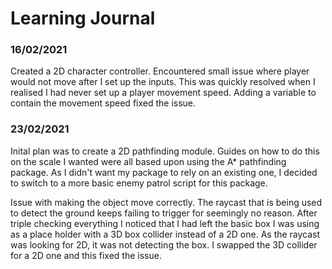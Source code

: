 # Learning Journal

### 16/02/2021

Created a 2D character controller. Encountered small issue where player would not move after I set up the inputs. This was quickly resolved when I realised I had never set up a player movement speed. Adding a variable to contain the movement speed fixed the issue.

### 23/02/2021

Inital plan was to create a 2D pathfinding module. Guides on how to do this on the scale I wanted were all based upon using the A* pathfinding package. As I didn't want my package to rely on an existing one, I decided to switch to a more basic enemy patrol script for this package.

Issue with making the object move correctly. The raycast that is being used to detect the ground keeps failing to trigger for seemingly no reason. After triple checking everything I noticed that I had left the basic box I was using as a place holder with a 3D box collider instead of a 2D one. As the raycast was looking for 2D, it was not detecting the box. I swapped the 3D collider for a 2D one and this fixed the issue.
